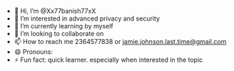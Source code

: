 - 👋 Hi, I’m @Xx77banish77xX
- 👀 I’m interested in advanced privacy and security 
- 🌱 I’m currently learning by myself 
- 💞️ I’m looking to collaborate on 
- 📫 How to reach me 2364577838 or jamie.johnson.last.time@gmail.com 
- 😄 Pronouns: 
- ⚡ Fun fact: quick learner.  especially when interested in the topic 

<!---
Xx77banish77xX/Xx77banish77xX is a ✨ special ✨ repository because its `README.md` (this file) appears on your GitHub profile.
You can click the Preview link to take a look at your changes.
--->
